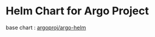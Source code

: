 # Helm Chart for Argo Project

base chart : [argoproj/argo-helm][ref1]

[ref1]: https://github.com/argoproj/argo-helm/tree/main
